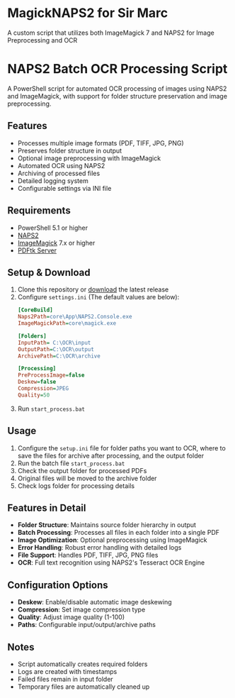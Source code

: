 # MagickNAPS2 for Sir Marc
A custom script that utilizes both ImageMagick 7 and NAPS2 for Image Preprocessing and OCR

# NAPS2 Batch OCR Processing Script

A PowerShell script for automated OCR processing of images using NAPS2 and ImageMagick, with support for folder structure preservation and image preprocessing.

## Features

- Processes multiple image formats (PDF, TIFF, JPG, PNG)
- Preserves folder structure in output
- Optional image preprocessing with ImageMagick
- Automated OCR using NAPS2
- Archiving of processed files
- Detailed logging system
- Configurable settings via INI file

## Requirements

- PowerShell 5.1 or higher
- [NAPS2](https://www.naps2.com/)
- [ImageMagick](https://imagemagick.org/) 7.x or higher
- [PDFtk Server](https://www.pdflabs.com/tools/pdftk-server/)

## Setup & Download

1. Clone this repository or [download](https://github.com/NeoMatrix14241/MagickNAPS2/releases/download/MagickNAPS2-v1.0.0.0/MagickNAPS2-v1.0.0.0.zip) the latest release
2. Configure `settings.ini` (The default values are below):
   ```ini
   [CoreBuild]
   Naps2Path=core\App\NAPS2.Console.exe
   ImageMagickPath=core\magick.exe

   [Folders]
   InputPath= C:\OCR\input
   OutputPath=C:\OCR\output
   ArchivePath=C:\OCR\archive

   [Processing]
   PreProcessImage=false
   Deskew=false
   Compression=JPEG
   Quality=50
   ```
3. Run `start_process.bat`

## Usage

1. Configure the `setup.ini` file for folder paths you want to OCR, where to save the files for archive after processing, and the output folder
2. Run the batch file `start_process.bat`
3. Check the output folder for processed PDFs
4. Original files will be moved to the archive folder
5. Check logs folder for processing details

## Features in Detail

- **Folder Structure**: Maintains source folder hierarchy in output
- **Batch Processing**: Processes all files in each folder into a single PDF
- **Image Optimization**: Optional preprocessing using ImageMagick
- **Error Handling**: Robust error handling with detailed logs
- **File Support**: Handles PDF, TIFF, JPG, PNG files
- **OCR**: Full text recognition using NAPS2's Tesseract OCR Engine

## Configuration Options

- **Deskew**: Enable/disable automatic image deskewing
- **Compression**: Set image compression type
- **Quality**: Adjust image quality (1-100)
- **Paths**: Configurable input/output/archive paths

## Notes

- Script automatically creates required folders
- Logs are created with timestamps
- Failed files remain in input folder
- Temporary files are automatically cleaned up
